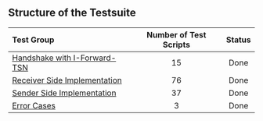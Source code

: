 ## Structure of the Testsuite
| Test Group                                                                             |   Number of Test Scripts | Status   |
| :------------------------------------------------------------------------------------- | :----------------------: | :------: |
| [Handshake with I-Forward-TSN](handshake-with-i-forward-tsn/)                          |                       15 | Done     |
| [Receiver Side Implementation](receiver-side-implementation/)                          |                       76 | Done     |
| [Sender Side Implementation](sender-side-implementation/)                              |                       37 | Done     |
| [Error Cases](error-cases/)                                                            |                        3 | Done     |

